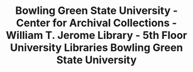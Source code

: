 ---
layout: repo
title: "Bowling Green State University - Center for Archival Collections - William T. Jerome Library - 5th Floor University Libraries Bowling Green State University"
id: 296
permalink: repos/296/
---